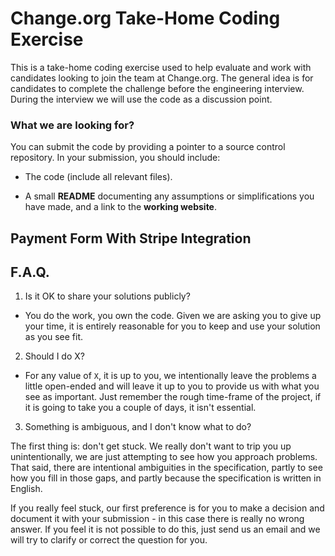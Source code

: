 Change.org Take-Home Coding Exercise
=================================

This is a take-home coding exercise used to help evaluate and work
with candidates looking to join the team at Change.org. The general idea
is for candidates to complete the challenge before the
engineering interview. During the interview we will use the code as a
discussion point.


### What we are looking for?

You can submit the code by providing a pointer to a source control repository. In your submission, you should include:

 - The code (include all relevant files).

 - A small __README__ documenting any assumptions or simplifications you have made, and a link to the __working website__.

Payment Form With Stripe Integration
--------------------


F.A.Q.
------

1. Is it OK to share your solutions publicly?

 - You do the work, you own the code. Given we are asking you to give up your
   time, it is entirely reasonable for you to keep and use your solution as you
   see fit.

2. Should I do X?

 - For any value of `X`, it is up to you, we intentionally leave the problems a
   little open-ended and will leave it up to you to provide us with what you
   see as important. Just remember the rough time-frame of the project, if it
   is going to take you a couple of days, it isn't essential.

3. Something is ambiguous, and I don't know what to do?

 The first thing is: don't get stuck. We really don't want to trip you
 up unintentionally, we are just attempting to see how you approach
 problems. That said, there are intentional ambiguities in the
 specification, partly to see how you fill in those gaps, and partly
 because the specification is written in English.

 If you really feel stuck, our first preference is for you to make a
 decision and document it with your submission - in this case there is
 really no wrong answer. If you feel it is not possible to do this,
 just send us an email and we will try to clarify or correct the
 question for you.
